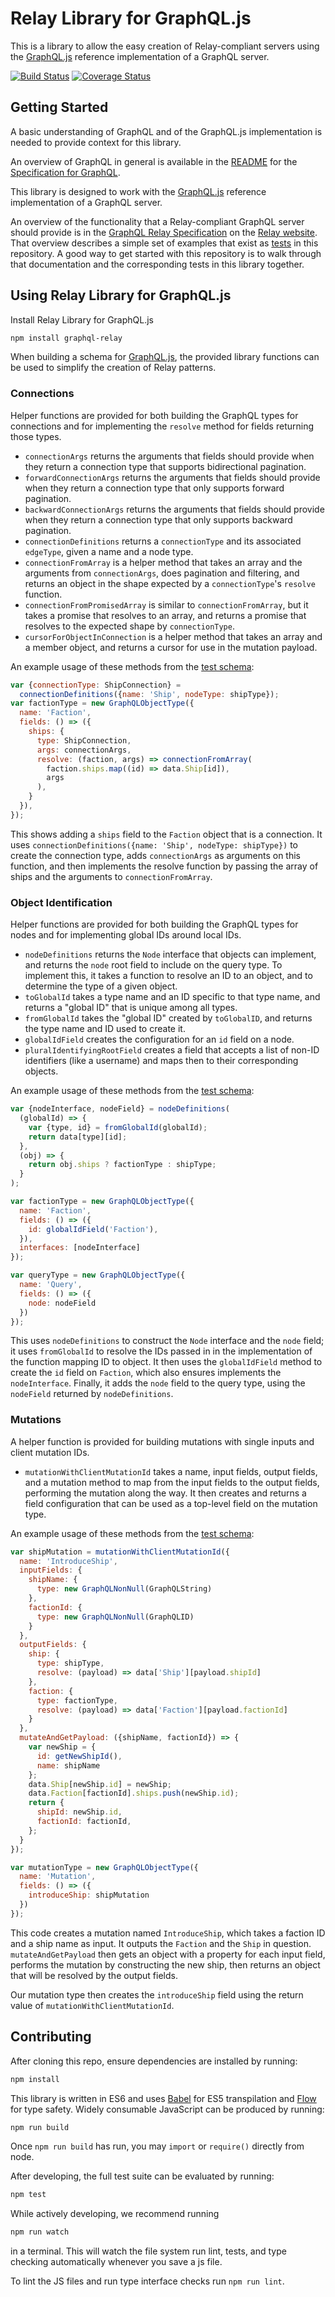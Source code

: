 # Relay Library for GraphQL.js

This is a library to allow the easy creation of Relay-compliant servers using
the [GraphQL.js](https://github.com/graphql/graphql-js) reference implementation
of a GraphQL server.

[![Build Status](https://travis-ci.org/graphql/graphql-relay-js.svg)](https://travis-ci.org/graphql/graphql-relay-js)
[![Coverage Status](https://coveralls.io/repos/graphql/graphql-relay-js/badge.svg?branch=master&service=github)](https://coveralls.io/github/graphql/graphql-relay-js?branch=master)

## Getting Started

A basic understanding of GraphQL and of the GraphQL.js implementation is needed
to provide context for this library.

An overview of GraphQL in general is available in the
[README](https://github.com/facebook/graphql/blob/master/README.md) for the
[Specification for GraphQL](https://github.com/facebook/graphql).

This library is designed to work with the 
[GraphQL.js](https://github.com/graphql/graphql-js) reference implementation
of a GraphQL server.

An overview of the functionality that a Relay-compliant GraphQL server should
provide is in the [GraphQL Relay Specification](https://facebook.github.io/relay/docs/graphql-relay-specification.html)
on the [Relay website](https://facebook.github.io/relay/). That overview
describes a simple set of examples that exist as [tests](src/__tests__) in this
repository. A good way to get started with this repository is to walk through
that documentation and the corresponding tests in this library together.

## Using Relay Library for GraphQL.js

Install Relay Library for GraphQL.js

```sh
npm install graphql-relay
```

When building a schema for [GraphQL.js](https://github.com/graphql/graphql-js),
the provided library functions can be used to simplify the creation of Relay
patterns.

### Connections 

Helper functions are provided for both building the GraphQL types
for connections and for implementing the `resolve` method for fields
returning those types.

 - `connectionArgs` returns the arguments that fields should provide when they
return a connection type that supports bidirectional pagination.
 - `forwardConnectionArgs` returns the arguments that fields should provide
when they return a connection type that only supports forward pagination.
 - `backwardConnectionArgs` returns the arguments that fields should provide
when they return a connection type that only supports backward pagination.
 - `connectionDefinitions` returns a `connectionType` and its associated
`edgeType`, given a name and a node type.
 - `connectionFromArray` is a helper method that takes an array and the
arguments from `connectionArgs`, does pagination and filtering, and returns
an object in the shape expected by a `connectionType`'s `resolve` function.
 - `connectionFromPromisedArray` is similar to `connectionFromArray`, but
it takes a promise that resolves to an array, and returns a promise that
resolves to the expected shape by `connectionType`.
 - `cursorForObjectInConnection` is a helper method that takes an array and a
member object, and returns a cursor for use in the mutation payload.

An example usage of these methods from the [test schema](src/__tests__/starWarsSchema.js):

```js
var {connectionType: ShipConnection} =
  connectionDefinitions({name: 'Ship', nodeType: shipType});
var factionType = new GraphQLObjectType({
  name: 'Faction',
  fields: () => ({
    ships: {
      type: ShipConnection,
      args: connectionArgs,
      resolve: (faction, args) => connectionFromArray(
        faction.ships.map((id) => data.Ship[id]),
        args
      ),
    }
  }),
});
```

This shows adding a `ships` field to the `Faction` object that is a connection.
It uses `connectionDefinitions({name: 'Ship', nodeType: shipType})` to create
the connection type, adds `connectionArgs` as arguments on this function, and
then implements the resolve function by passing the array of ships and the
arguments to `connectionFromArray`.

### Object Identification

Helper functions are provided for both building the GraphQL types
for nodes and for implementing global IDs around local IDs.

 - `nodeDefinitions` returns the `Node` interface that objects can implement,
and returns the `node` root field to include on the query type. To implement
this, it takes a function to resolve an ID to an object, and to determine
the type of a given object.
 - `toGlobalId` takes a type name and an ID specific to that type name,
and returns a "global ID" that is unique among all types.
 - `fromGlobalId` takes the "global ID" created by `toGlobalID`, and returns
the type name and ID used to create it.
 - `globalIdField` creates the configuration for an `id` field on a node.
 - `pluralIdentifyingRootField` creates a field that accepts a list of
non-ID identifiers (like a username) and maps then to their corresponding
objects.

An example usage of these methods from the [test schema](src/__tests__/starWarsSchema.js):

```js
var {nodeInterface, nodeField} = nodeDefinitions(
  (globalId) => {
    var {type, id} = fromGlobalId(globalId);
    return data[type][id];
  },
  (obj) => {
    return obj.ships ? factionType : shipType;
  }
);

var factionType = new GraphQLObjectType({
  name: 'Faction',
  fields: () => ({
    id: globalIdField('Faction'),
  }),
  interfaces: [nodeInterface]
});

var queryType = new GraphQLObjectType({
  name: 'Query',
  fields: () => ({
    node: nodeField
  })
});
```

This uses `nodeDefinitions` to construct the `Node` interface and the `node`
field; it uses `fromGlobalId` to resolve the IDs passed in in the implementation
of the function mapping ID to object. It then uses the `globalIdField` method to
create the `id` field on `Faction`, which also ensures implements the
`nodeInterface`. Finally, it adds the `node` field to the query type, using the
`nodeField` returned by `nodeDefinitions`.

### Mutations

A helper function is provided for building mutations with
single inputs and client mutation IDs.

 - `mutationWithClientMutationId` takes a name, input fields, output fields,
and a mutation method to map from the input fields to the output fields,
performing the mutation along the way. It then creates and returns a field
configuration that can be used as a top-level field on the mutation type.

An example usage of these methods from the [test schema](src/__tests__/starWarsSchema.js):

```js
var shipMutation = mutationWithClientMutationId({
  name: 'IntroduceShip',
  inputFields: {
    shipName: {
      type: new GraphQLNonNull(GraphQLString)
    },
    factionId: {
      type: new GraphQLNonNull(GraphQLID)
    }
  },
  outputFields: {
    ship: {
      type: shipType,
      resolve: (payload) => data['Ship'][payload.shipId]
    },
    faction: {
      type: factionType,
      resolve: (payload) => data['Faction'][payload.factionId]
    }
  },
  mutateAndGetPayload: ({shipName, factionId}) => {
    var newShip = {
      id: getNewShipId(),
      name: shipName
    };
    data.Ship[newShip.id] = newShip;
    data.Faction[factionId].ships.push(newShip.id);
    return {
      shipId: newShip.id,
      factionId: factionId,
    };
  }
});

var mutationType = new GraphQLObjectType({
  name: 'Mutation',
  fields: () => ({
    introduceShip: shipMutation
  })
});
```

This code creates a mutation named `IntroduceShip`, which takes a faction
ID and a ship name as input. It outputs the `Faction` and the `Ship` in
question. `mutateAndGetPayload` then gets an object with a property for
each input field, performs the mutation by constructing the new ship, then
returns an object that will be resolved by the output fields.

Our mutation type then creates the `introduceShip` field using the return
value of `mutationWithClientMutationId`.

## Contributing

After cloning this repo, ensure dependencies are installed by running:

```sh
npm install
```

This library is written in ES6 and uses [Babel](http://babeljs.io/) for ES5
transpilation and [Flow](http://flowtype.org/) for type safety. Widely
consumable JavaScript can be produced by running:

```sh
npm run build
```

Once `npm run build` has run, you may `import` or `require()` directly from
node.

After developing, the full test suite can be evaluated by running:

```sh
npm test
```

While actively developing, we recommend running

```sh
npm run watch
```

in a terminal. This will watch the file system run lint, tests, and type
checking automatically whenever you save a js file.

To lint the JS files and run type interface checks run `npm run lint`.
